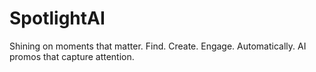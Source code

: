 # SpotlightAI
Shining on moments that matter. Find. Create. Engage. Automatically.  AI promos that capture attention.
